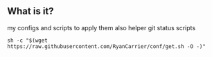 ## What is it? ##
my configs and scripts to apply them also helper git status scripts

`sh -c "$(wget https://raw.githubusercontent.com/RyanCarrier/conf/get.sh -O -)"`
